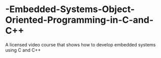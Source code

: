 


# -Embedded-Systems-Object-Oriented-Programming-in-C-and-C++
A licensed video course that shows how to develop embedded systems using C and C++

